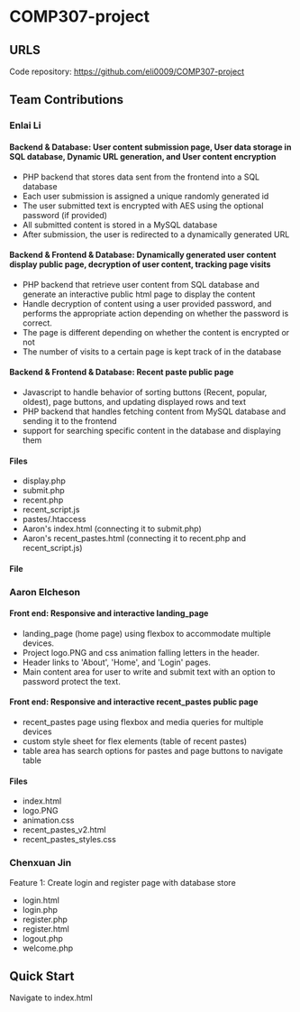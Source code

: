 # COMP307-project
## URLS
Code repository: https://github.com/eli0009/COMP307-project
## Team Contributions

### Enlai Li
#### Backend & Database: User content submission page, User data storage in SQL database, Dynamic URL generation, and User content encryption
- PHP backend that stores data sent from the frontend into a SQL database
- Each user submission is assigned a unique randomly generated id
- The user submitted text is encrypted with AES using the optional password (if provided)
- All submitted content is stored in a MySQL database
- After submission, the user is redirected to a dynamically generated URL
#### Backend & Frontend & Database: Dynamically generated user content display public page, decryption of user content, tracking page visits 
- PHP backend that retrieve user content from SQL database and generate an interactive public html page to display the content
- Handle decryption of content using a user provided password, and performs the appropriate action depending on whether the password is correct.
- The page is different depending on whether the content is encrypted or not
- The number of visits to a certain page is kept track of in the database
#### Backend & Frontend & Database: Recent paste public page
- Javascript to handle behavior of sorting buttons (Recent, popular, oldest), page buttons, and updating displayed rows and text
- PHP backend that handles fetching content from MySQL database and sending it to the frontend
- support for searching specific content in the database and displaying them
#### Files
- display.php
- submit.php 
- recent.php
- recent_script.js
- pastes/.htaccess 
- Aaron's index.html (connecting it to submit.php)
- Aaron's recent_pastes.html (connecting it to recent.php and recent_script.js)
#### File
### Aaron Elcheson
#### Front end: Responsive and interactive landing_page
- landing_page (home page) using flexbox to accommodate multiple devices.
- Project logo.PNG and css animation falling letters in the header.
- Header links to 'About', 'Home', and 'Login' pages.
- Main content area for user to write and submit text with an option to password protect the text.
#### Front end: Responsive and interactive recent_pastes public page
- recent_pastes page using flexbox and media queries for multiple devices
- custom style sheet for flex elements (table of recent pastes)
- table area has search options for pastes and page buttons to navigate table
#### Files
- index.html
- logo.PNG
- animation.css
- recent_pastes_v2.html
- recent_pastes_styles.css
### Chenxuan Jin
Feature 1: Create login and register page with database store
- login.html
- login.php
- register.php
- register.html
- logout.php
- welcome.php


## Quick Start

Navigate to index.html
